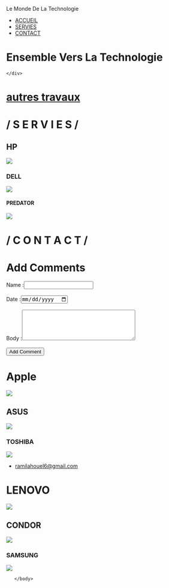 <!DOCTYPE html>
<html>

<head>
	<meta keywords="html5, learn, teach"/>
	<link rel="stylesheet" type="text/css" href="STYLE.css">
  <link rel="stylesheet" href="https://pro.fontawesome.com/releases/v5.10.0/css/all.css" integrity="sha384-AYmEC3Yw5cVb3ZcuHtOA93w35dYTsvhLPVnYs9eStHfGJvOvKxVfELGroGkvsg+p" crossorigin="anonymous"/>
	<title> le monde de la technologie </title>
</head>


<body>
	<div class="pett" > 
     <p>Le Monde De La Technologie	</p> 
   <ul>
       
  <a href="html.html"> <li>ACCUEIL </li> </a> 
 <a href="services.html"><li> SERVIES </li> </a>
  <a href="contact.html"><li> CONTACT </li></a>
   </ul>  


</div>
<div class="header">
	<div class="opacity">
<h1> Ensemble Vers La Technologie </h1>
		
	</div>
</div>
<div class="our">
 <a href="nos oe.html"> <h1> autres travaux </h1></a>
</div>
  
  <div class="sr"> 
  	<h1> / S E R V I E S / </h1>  
  	<h2> HP </h2>
  	<a href="pc.html"> <img src="Image/hp.jpg"> </a>
  	<h3> DELL </h3>
    <a href="pc dell.html"><img src="Image/dell.jpg"></a>
    <h4> PREDATOR </h4>
    <a href="pc preda.html"><img src="Image/predator.jpg"></a>
    <div class="cont" id="CONTACT">
      <div class="col-12 mb-4"></div>
       </div>
  <h1>/ C O N T A C T / </h1>
     <div class="form ">
  <h1>Add Comments </h1>
  Name :<input type="text" id="name"/><br /></br />
  Date :<input type="date" id="date"/><br /></br />
  Body :<textarea cols="35" rows="5" id="bodyText"></textarea><br /> <br />
  <input type="button" id="addComment" value="Add Comment"> 
</div>
<script src="http://ajax.googleapis.com/ajax/libs/jquery/2.2.2/jquery.min.js"></script>
<script src='html p/script.js' type="text/javascript"></script>
     </div>  
 
 <div class="sy">
 	<h1> Apple </h1>
 	<a href="pc Apple.html"> <img src="Image/apple.jpg"> </a>
 	<h2> ASUS </h2>
 	<a href="pc asus.html"> <img src="Image/asus.jpg"> </a>
 	<h3> TOSHIBA </h3>
    <a href="pc toshiba.html"> <img src="Image/toshiba.jpg"> </a> 
     <div class="gm">
       <ul>
          <a href="http://www.gmail.com"><i class="fas fa-envelope"></i>
         <li> ramilahouel6@gmail.com </li> </a>
         <h1>
         <a href="http://www.facebook.com" target="_blank">
         <i class="fab fa-facebook"></i></a> 
         <a href="http://www.twitter.com" target="_blank">
         <i class="fab fa-twitter"></i></a>
         <a href="http://www.instagram.com" target="_blank">
         <i class="fab fa-instagram"></i></a>  </h1>
       </ul> 
     </div> 
          </div>

 <div class="sc">
 	<h1> LENOVO </h1>
 	<a href="pc lenovo.html"><img src="Image/lenovo.jpg"></a>
 	<h2> CONDOR </h2>
 	<a href="pc condor.html"><img src="Image/condor.jpg"></a>
 	<h3> SAMSUNG </h3>
 	<a href="pc samsung.html"><img src="Image/samsung.jpg"></a>
 </div>
        
       </body>

</html>
